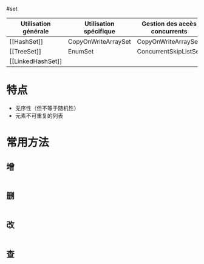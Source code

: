 #set


| Utilisation générale | Utilisation spécifique | Gestion des accès concurrents |
| -------------------- | ---------------------- | ----------------------------- |
| [[HashSet]]              | CopyOnWriteArraySet    | CopyOnWriteArraySet           |
| [[TreeSet]]              | EnumSet                | ConcurrentSkipListSet         |
| [[LinkedHashSet]]        |                        |                               |

# 特点

- 无序性（但不等于随机性）
- 元素不可重复的列表

# 常用方法

## 增

```Java

```

## 删

```Java

```

## 改

```Java

```

## 查

```Java

```
